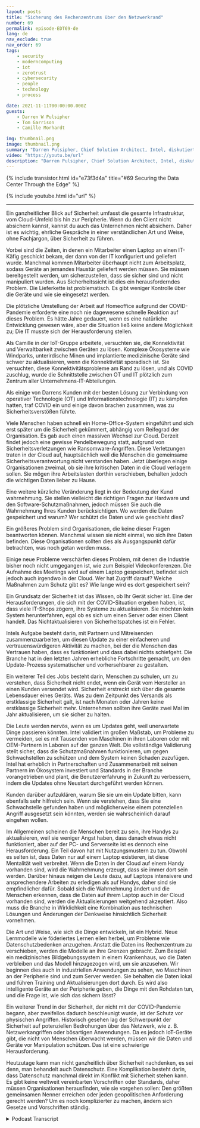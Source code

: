 ```yaml
---
layout: posts
title: "Sicherung des Rechenzentrums über den Netzwerkrand"
number: 69
permalink: episode-EDT69-de
lang: de
nav_exclude: true
nav_order: 69
tags:
    - security
    - moderncomputing
    - iot
    - zerotrust
    - cybersecurity
    - people
    - technology
    - process

date: 2021-11-11T00:00:00.000Z
guests:
    - Darren W Pulsipher
    - Tom Garrison
    - Camille Morhardt

img: thumbnail.png
image: thumbnail.png
summary: "Darren Pulsipher, Chief Solution Architect, Intel, diskutiert zusammen mit seinen Kollegen von Intel und Podcast-Moderatoren Tom Garrison, VP of Client Security, und Camille Morhardt, Director of Security Innovation and Communication, die Sicherung des Rechenzentrums über den Edge-Bereich."
video: "https://youtu.be/url"
description: "Darren Pulsipher, Chief Solution Architect, Intel, diskutiert zusammen mit seinen Kollegen von Intel und Podcast-Moderatoren Tom Garrison, VP of Client Security, und Camille Morhardt, Director of Security Innovation and Communication, die Sicherung des Rechenzentrums über den Edge-Bereich."
---
```


<div>
{% include transistor.html id="e73f3d4a" title="#69 Securing the Data Center Through the Edge" %}

{% include youtube.html id="url" %}
</div>

---

Ein ganzheitlicher Blick auf Sicherheit umfasst die gesamte Infrastruktur, vom Cloud-Umfeld bis hin zur Peripherie. Wenn du den Client nicht absichern kannst, kannst du auch das Unternehmen nicht absichern. Daher ist es wichtig, ehrliche Gespräche in einer verständlichen Art und Weise, ohne Fachjargon, über Sicherheit zu führen.

Vorbei sind die Zeiten, in denen ein Mitarbeiter einen Laptop an einen IT-Käfig geschickt bekam, der dann von der IT konfiguriert und geliefert wurde. Manchmal kommen Mitarbeiter überhaupt nicht zum Arbeitsplatz, sodass Geräte an jemandes Haustür geliefert werden müssen. Sie müssen bereitgestellt werden, um sicherzustellen, dass sie sicher sind und nicht manipuliert wurden. Aus Sicherheitssicht ist dies ein herausforderndes Problem. Die Lieferkette ist problematisch. Es gibt weniger Kontrolle über die Geräte und wie sie eingesetzt werden.

Die plötzliche Umstellung der Arbeit auf Homeoffice aufgrund der COVID-Pandemie erforderte eine noch nie dagewesene schnelle Reaktion auf dieses Problem. Es hätte Jahre gedauert, wenn es eine natürliche Entwicklung gewesen wäre, aber die Situation ließ keine andere Möglichkeit zu; Die IT musste sich der Herausforderung stellen.

Als Camille in der IoT-Gruppe arbeitete, versuchten sie, die Konnektivität und Verwaltbarkeit zwischen Geräten zu lösen. Komplexe Ökosysteme wie Windparks, unterirdische Minen und implantierte medizinische Geräte sind schwer zu aktualisieren, wenn die Konnektivität sporadisch ist. Sie versuchten, diese Konnektivitätsprobleme am Rand zu lösen, und als COVID zuschlug, wurde die Schnittstelle zwischen OT und IT plötzlich zum Zentrum aller Unternehmens-IT-Abteilungen.

Als einige von Darrens Kunden mit der besten Lösung zur Verbindung von operativer Technologie (OT) und Informationstechnologie (IT) zu kämpfen hatten, traf COVID ein und einige davon brachen zusammen, was zu Sicherheitsverstößen führte.

Viele Menschen haben schnell ein Home-Office-System eingeführt und sich erst später um die Sicherheit gekümmert, abhängig vom Reifegrad der Organisation. Es gab auch einen massiven Wechsel zur Cloud. Derzeit findet jedoch eine gewisse Pendelbewegung statt, aufgrund von Sicherheitsverletzungen wie Ransomware-Angriffen. Diese Verletzungen traten in der Cloud auf, hauptsächlich weil die Menschen die gemeinsame Sicherheitsverantwortung nicht verstanden haben. Jetzt überlegen einige Organisationen zweimal, ob sie ihre kritischen Daten in die Cloud verlagern sollen. Sie mögen ihre Arbeitslasten dorthin verschieben, behalten jedoch die wichtigen Daten lieber zu Hause.

Eine weitere kürzliche Veränderung liegt in der Bedeutung der Kund wahrnehmung. Sie stellen vielleicht die richtigen Fragen zur Hardware und den Software-Schutzmaßnahmen, jedoch müssen Sie auch die Wahrnehmung Ihres Kunden berücksichtigen. Wo werden die Daten gespeichert und warum? Wer schützt die Daten und wie geschieht dies?

Ein größeres Problem sind Organisationen, die keine dieser Fragen beantworten können. Manchmal wissen sie nicht einmal, wo sich ihre Daten befinden. Diese Organisationen sollten dies als Ausgangspunkt dafür betrachten, was noch getan werden muss.

Einige neue Probleme verschärfen dieses Problem, mit denen die Industrie bisher noch nicht umgegangen ist, wie zum Beispiel Videokonferenzen. Die Aufnahme des Meetings wird auf einem Laptop gespeichert, befindet sich jedoch auch irgendwo in der Cloud. Wer hat Zugriff darauf? Welche Maßnahmen zum Schutz gibt es? Wie lange wird es dort gespeichert sein?

Ein Grundsatz der Sicherheit ist das Wissen, ob Ihr Gerät sicher ist. Eine der Herausforderungen, die sich mit der COVID-Situation ergeben haben, ist, dass viele IT-Shops zögern, ihre Systeme zu aktualisieren. Sie möchten kein System herunterfahren, egal ob es sich um einen Server oder einen Client handelt. Das Nichtaktualisieren von Sicherheitspatches ist ein Fehler.

Intels Aufgabe besteht darin, mit Partnern und Mitreisenden zusammenzuarbeiten, um diesen Update zu einer einfacheren und vertrauenswürdigeren Aktivität zu machen, bei der die Menschen das Vertrauen haben, dass es funktioniert und dass dabei nichts schiefgeht. Die Branche hat in den letzten Jahren erhebliche Fortschritte gemacht, um den Update-Prozess systematischer und vorhersehbarer zu gestalten.

Ein weiterer Teil des Jobs besteht darin, Menschen zu schulen, um zu verstehen, dass Sicherheit nicht endet, wenn ein Gerät vom Hersteller an einen Kunden versendet wird. Sicherheit erstreckt sich über die gesamte Lebensdauer eines Geräts. Was zu dem Zeitpunkt des Versands als erstklassige Sicherheit galt, ist nach Monaten oder Jahren keine erstklassige Sicherheit mehr. Unternehmen sollten ihre Geräte zwei Mal im Jahr aktualisieren, um sie sicher zu halten.

Die Leute werden nervös, wenn es um Updates geht, weil unerwartete Dinge passieren könnten. Intel validiert im großen Maßstab, um Probleme zu vermeiden, sei es mit Tausenden von Maschinen in ihren Laboren oder mit OEM-Partnern in Laboren auf der ganzen Welt. Die vollständige Validierung stellt sicher, dass die Schutzmaßnahmen funktionieren, um gegen Schwachstellen zu schützen und dem System keinen Schaden zuzufügen. Intel hat erheblich in Partnerschaften und Zusammenarbeit mit seinen Partnern im Ökosystem investiert und Standards in der Branche vorangetrieben und plant, die Benutzererfahrung in Zukunft zu verbessern, indem die Updates ohne Neustart durchgeführt werden können.

Kunden darüber aufzuklären, warum Sie sie um ein Update bitten, kann ebenfalls sehr hilfreich sein. Wenn sie verstehen, dass Sie eine Schwachstelle gefunden haben und möglicherweise einem potenziellen Angriff ausgesetzt sein könnten, werden sie wahrscheinlich darauf eingehen wollen.

Im Allgemeinen scheinen die Menschen bereit zu sein, ihre Handys zu aktualisieren, weil sie weniger Angst haben, dass danach etwas nicht funktioniert, aber auf der PC- und Serverseite ist es dennoch eine Herausforderung. Ein Teil davon hat mit Nutzungsmustern zu tun. Obwohl es selten ist, dass Daten nur auf einem Laptop existieren, ist diese Mentalität weit verbreitet. Wenn die Daten in der Cloud auf einem Handy vorhanden sind, wird die Wahrnehmung erzeugt, dass sie immer dort sein werden. Darüber hinaus neigen die Leute dazu, auf Laptops intensivere und ansprechendere Arbeiten zu erledigen als auf Handys, daher sind sie empfindlicher dafür. Sobald sich die Wahrnehmung ändert und die Menschen erkennen, dass die Daten auf ihrem Laptop auch in der Cloud vorhanden sind, werden die Aktualisierungen weitgehend akzeptiert. Also muss die Branche in Wirklichkeit eine Kombination aus technischen Lösungen und Änderungen der Denkweise hinsichtlich Sicherheit vornehmen.

Die Art und Weise, wie sich die Dinge entwickeln, ist ein Hybrid. Neue Lernmodelle wie föderiertes Lernen eilen herbei, um Probleme wie Datenschutzbedenken anzugehen. Anstatt die Daten ins Rechenzentrum zu verschieben, werden die Modelle an ihre Grenzen gebracht. Zum Beispiel ein medizinisches Bildgebungssystem in einem Krankenhaus, wo die Daten verbleiben und das Modell hinzugezogen wird, um sie anzusehen. Wir beginnen dies auch in industriellen Anwendungen zu sehen, wo Maschinen an der Peripherie sind und zum Server werden. Sie behalten die Daten lokal und führen Training und Aktualisierungen dort durch. Es wird also intelligente Geräte an der Peripherie geben, die Dinge mit den Rohdaten tun, und die Frage ist, wie sich das sichern lässt?

Ein weiterer Trend in der Sicherheit, der nicht mit der COVID-Pandemie begann, aber zweifellos dadurch beschleunigt wurde, ist der Schutz vor physischen Angriffen. Historisch gesehen lag der Schwerpunkt der Sicherheit auf potenziellen Bedrohungen über das Netzwerk, wie z. B. Netzwerkangriffen oder bösartigen Anwendungen. Da es jedoch IoT-Geräte gibt, die nicht von Menschen überwacht werden, müssen wir die Daten und Geräte vor Manipulation schützen. Das ist eine schwierige Herausforderung.

Heutzutage kann man nicht ganzheitlich über Sicherheit nachdenken, es sei denn, man behandelt auch Datenschutz. Eine Komplikation besteht darin, dass Datenschutz manchmal direkt im Konflikt mit Sicherheit stehen kann. Es gibt keine weltweit vereinbarten Vorschriften oder Standards, daher müssen Organisationen herausfinden, wie sie vorgehen sollen: Den größten gemeinsamen Nenner erreichen oder jeden geopolitischen Anforderung gerecht werden? Um es noch komplizierter zu machen, ändern sich Gesetze und Vorschriften ständig.



<details>
<summary> Podcast Transcript </summary>

<p></p>

</details>
